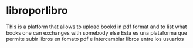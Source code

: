 # libroporlibro
This is a platform that allows to upload bookd in pdf format and to list what books one can exchanges with somebody else
Esta es una plataforma que permite subir libros en fomato pdf e intercambiar libros entre los usuarios
